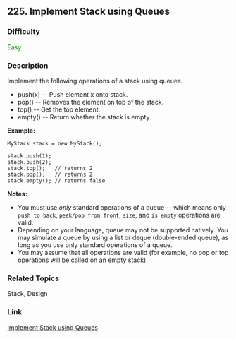 ## 225. Implement Stack using Queues
### Difficulty

 <font color=green>Easy</font>

### Description

Implement the following operations of a stack using queues.

  * push(x) -- Push element x onto stack.
  * pop() -- Removes the element on top of the stack.
  * top() -- Get the top element.
  * empty() -- Return whether the stack is empty.

**Example:**
            MyStack stack = new MyStack();        stack.push(1);    stack.push(2);      stack.top();   // returns 2    stack.pop();   // returns 2    stack.empty(); // returns false

**Notes:**

  * You must use _only_ standard operations of a queue -- which means only `push to back`, `peek/pop from front`, `size`, and `is empty` operations are valid.
  * Depending on your language, queue may not be supported natively. You may simulate a queue by using a list or deque (double-ended queue), as long as you use only standard operations of a queue.
  * You may assume that all operations are valid (for example, no pop or top operations will be called on an empty stack).


### Related Topics

Stack, Design


### Link
[Implement Stack using Queues](https://leetcode.com/problems/implement-stack-using-queues)
